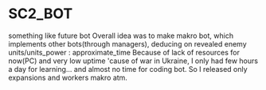 # SC2_BOT
something like future bot
Overall idea was to make makro bot, which implements other bots(through managers), deducing on revealed enemy units/units_power : approximate_time
Because of lack of resources for now(PC) and very low uptime 'cause of war in Ukraine, I only had few hours a day for learning... 
and almost no time for coding bot.
So I released only expansions and workers makro atm.
